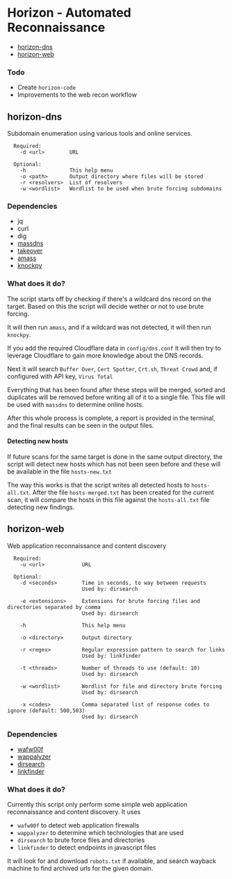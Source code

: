 # Horizon - Automated Reconnaissance

* [horizon-dns](#horizon-dns)
* [horizon-web](#horizon-web)

### Todo

* Create `horizon-code`
* Improvements to the web recon workflow

## horizon-dns

Subdomain enumeration using various tools and online services.

```
  Required:
    -d <url>        URL

  Optional:
    -h              This help menu
    -o <path>       Output directory where files will be stored
    -r <resolvers>  List of resolvers
    -w <wordlist>   Wordlist to be used when brute forcing subdomains
```

### Dependencies

* jq
* curl
* dig
* [massdns](https://github.com/blechschmidt/massdns)
* [takeover](https://github.com/m4ll0k/takeover)
* [amass](https://github.com/caffix/amass)
* [knockpy](https://github.com/guelfoweb/knock)

### What does it do?

The script starts off by checking if there's a wildcard dns record on the target.
Based on this the script will decide wether or not to use brute forcing.

It will then run `amass`, and if a wildcard was not detected, it will then run
`knockpy`.

If you add the required Cloudflare data in `config/dns.conf` it will then try to
leverage Cloudflare to gain more knowledge about the DNS records.

Next it will search `Buffer Over`, `Cert Spotter`, `Crt.sh`, `Threat Crowd` and,
if configured with API key, `Virus Total`

Everything that has been found after these steps will be merged, sorted and
duplicates will be removed before writing all of it to a single file. This file
will be used with `massdns` to determine online hosts.

After this whole process is complete, a report is provided in the terminal, and
the final results can be seen in the output files.

#### Detecting new hosts

If future scans for the same target is done in the same output directory, the
script will detect new hosts which has not been seen before and these will be
available in the file `hosts-new.txt`

The way this works is that the script writes all detected hosts to
`hosts-all.txt`. After the file `hosts-merged.txt` has been created for the
current scan, it will compare the hosts in this file against the `hosts-all.txt`
file detecting new findings.

## horizon-web

Web application reconnaissance and content discovery

```
  Required:
    -u <url>            URL

  Optional:
    -d <seconds>        Time in seconds, to way between requests
                        Used by: dirsearch

    -e <extensions>     Extensions for brute forcing files and directories separated by comma
                        Used by: dirsearch

    -h                  This help menu

    -o <directory>      Output directory

    -r <regex>          Regular expression pattern to search for links
                        Used by: linkfinder

    -t <threads>        Number of threads to use (default: 10)
                        Used by: dirsearch

    -w <wordlist>       Wordlist for file and directory brute forcing
                        Used by: dirsearch

    -x <codes>          Comma separated list of response codes to ignore (default: 500,503)
                        Used by: dirsearch
```

### Dependencies

* [wafw00f](https://github.com/EnableSecurity/wafw00f)
* [wappalyzer](https://www.npmjs.com/package/wappalyzer)
* [dirsearch](https://github.com/maurosoria/dirsearch)
* [linkfinder](https://github.com/GerbenJavado/LinkFinder)

### What does it do?

Currently this script only perform some simple web application reconnaissance
and content discovery. It uses

* `wafw00f` to detect web application firewalls
* `wappalyzer` to determine which technologies that are used
* `dirsearch` to brute force files and directories
* `linkfinder` to detect endpoints in javascript files

It will look for and download `robots.txt` if available, and search wayback
machine to find archived urls for the given domain.
